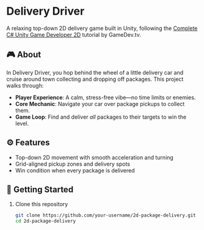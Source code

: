# Delivery Driver

A relaxing top-down 2D delivery game built in Unity, following the [Complete C# Unity Game Developer 2D](https://www.gamedev.tv/p/complete-c-unity-game-developer-2d) tutorial by GameDev.tv.

## 🎮 About

In Delivery Driver, you hop behind the wheel of a little delivery car and cruise around town collecting and dropping off packages. This project walks through:

- **Player Experience**: A calm, stress-free vibe—no time limits or enemies.  
- **Core Mechanic**: Navigate your car over package pickups to collect them.  
- **Game Loop**: Find and deliver _all_ packages to their targets to win the level.

## ⚙️ Features

- Top-down 2D movement with smooth acceleration and turning  
- Grid-aligned pickup zones and delivery spots  
- Win condition when every package is delivered

## 🚀 Getting Started

1. Clone this repository

   ```bash
   git clone https://github.com/your-username/2d-package-delivery.git
   cd 2d-package-delivery
